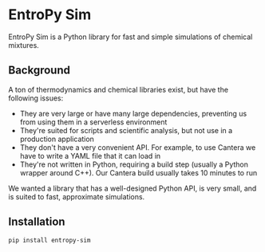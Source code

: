 # EntroPy Sim

EntroPy Sim is a Python library for fast and simple simulations of chemical mixtures.

## Background

A ton of thermodynamics and chemical libraries exist, but have the following issues:
- They are very large or have many large dependencies, preventing us from using them in a serverless environment
- They're suited for scripts and scientific analysis, but not use in a production application
- They don't have a very convenient API. For example, to use Cantera we have to write a YAML file that it can load in
- They're not written in Python, requiring a build step (usually a Python wrapper around C++). Our Cantera build usually takes 10 minutes to run

We wanted a library that has a well-designed Python API, is very small, and is suited to fast, approximate simulations.

## Installation

```bash
pip install entropy-sim
```